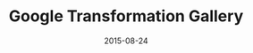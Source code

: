 ---
layout: site
title: "Google Transformation Gallery"
date: 2015-08-24
categories: [google]
version: 1.5.11
major: 1
minor: 5
patch: 11
slug: google-transformation-gallery
link: https://transformationgallery.withgoogle.com/
permalink: /sites/:slug
---